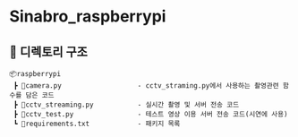 # Sinabro_raspberrypi

## 📁 디렉토리 구조
```
📦raspberrypi  
 ┣ 📜camera.py                   - cctv_straming.py에서 사용하는 촬영관련 함수를 담은 코드
 ┣ 📜cctv_streaming.py           - 실시간 촬영 및 서버 전송 코드
 ┣ 📜cctv_test.py                - 테스트 영상 이용 서버 전송 코드(시연에 사용)
 ┗ 📜requirements.txt            - 패키지 목록
```
